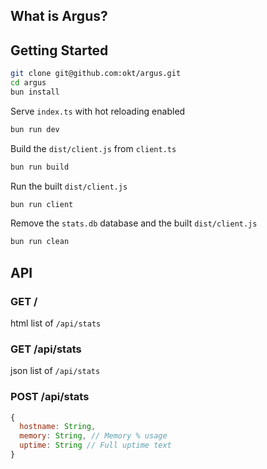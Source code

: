 ## What is Argus?

## Getting Started
```sh
git clone git@github.com:okt/argus.git
cd argus
bun install
```

Serve `index.ts` with hot reloading enabled
```sh
bun run dev
```

Build the `dist/client.js` from `client.ts`
```sh
bun run build
```

Run the built `dist/client.js`
```sh
bun run client
```

Remove the `stats.db` database and the built `dist/client.js`
```sh
bun run clean
```
## API

### GET /
html list of `/api/stats`
### GET /api/stats
json list of `/api/stats`
### POST /api/stats
```js
{
  hostname: String,
  memory: String, // Memory % usage
  uptime: String // Full uptime text
}
```
